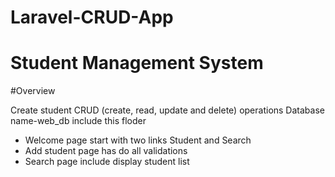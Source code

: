 # Laravel-CRUD-App

# Student Management System

#Overview

Create student CRUD (create, read, update and delete) operations
Database name-web_db include this floder

* Welcome page start with two links Student and Search
* Add student page has do all validations
* Search page include display student list 


